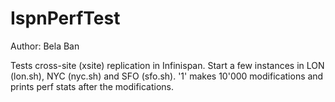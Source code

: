 
IspnPerfTest
============

Author: Bela Ban

Tests cross-site (xsite) replication in Infinispan. Start a few instances in LON (lon.sh), NYC (nyc.sh) and SFO (sfo.sh).
'1' makes 10'000 modifications and prints perf stats after the modifications.
